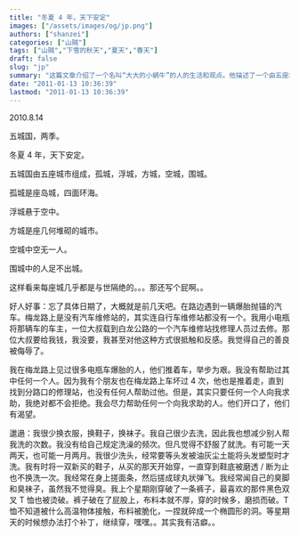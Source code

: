```yaml
---
title: "冬夏 4 年，天下安定"
images: ["/assets/images/og/jp.png"]
authors: ["shanzei"]
categories: ["山贼"]
tags: ["山贼","下雪的秋天","夏天","春天"]
draft: false
slug: "jp"
summary: "这篇文章介绍了一个名叫“大大的小蜗牛”的人的生活和观点。他描述了一个由五座城市组成的国家，每个城市都与外界隔绝。他还讲述了自己帮助一位爆胎的车主修车的经历，以及自己看待他人的求助行为的态度。此外，作者还描述了自己邋遢的生活习惯，包括很少换衣服和洗澡，以及对破损物品的修复。尽管如此，作者也承认自己其实有洁癖。"
date: "2011-01-13 10:36:39"
lastmod: "2011-01-13 10:36:39"
---
```


2010.8.14

五城国，两季。

冬夏 4 年，天下安定。

五城国由五座城市组成，孤城，浮城，方城，空城，围城。

孤城是座岛城，四面环海。

浮城悬于空中。

方城是座几何堆砌的城市。

空城中空无一人。

围城中的人足不出城。

这样看来每座城几乎都是与世隔绝的。。。那还写个屁啊。。

好人好事：忘了具体日期了，大概就是前几天吧。在路边遇到一辆爆胎抛锚的汽车。梅龙路上是没有汽车维修站的，其实连自行车维修站都没有一个。我用小电瓶将那辆车的车主，一位大叔载到白龙公路的一个汽车维修站找修理人员过去修。那位大叔要给我钱，我没要，我甚至对他这种方式很抵触和反感。我觉得自己的善良被侮辱了。

我在梅龙路上见过很多电瓶车爆胎的人，他们推着车，举步为艰。我没有帮助过其中任何一个人。因为我有个朋友也在梅龙路上车坏过 4 次，他也是推着走，直到找到分路口的修理站，也没有任何人帮助过他。但是，其实只要任何一个人向我求助，我绝对都不会拒绝。我会尽力帮助任何一个向我求助的人。他们开口了，他们有渴望。

邋遢：我很少换衣服，换鞋子，换袜子。我自己很少去洗，因此我也想减少别人帮我洗的次数。我没有给自己规定洗澡的频次。但凡觉得不舒服了就洗。有可能一天两天，也可能一月两月。我很少洗头，经常要等头发被油灰尘土能将头发塑型时才洗。我有时将一双新买的鞋子，从买的那天开始穿，一直穿到鞋底被磨透 / 断为止也不换洗一次。我经常在身上搓面条，然后搓成球丸状弹飞。我经常闻自己的臭脚和臭袜子，虽然我不觉得臭。我上个星期刚穿破了一条裤子，最喜欢的那件黑色双叉 T 恤也被烫破。裤子破在了屁股上，布料本就不厚，穿的时候多，磨损而破。T 恤不知道被什么高温物体接触，布料被脆化，一捏就碎成一个椭圆形的洞。等星期天的时候想办法打个补丁，继续穿，嘿嘿。。其实我有洁癖。。
